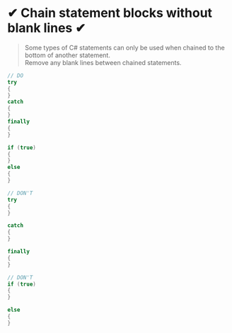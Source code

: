 # ✔ Chain statement blocks without blank lines ✔

> Some types of C# statements can only be used when chained to the bottom of another statement.  
> Remove any blank lines between chained statements.

``` csharp
// DO
try
{   
}
catch
{
}
finally
{
}

if (true)
{
}
else
{
}
```

``` csharp
// DON'T
try
{
}

catch
{
}

finally
{
}

// DON'T
if (true)
{
}

else
{
}
```
